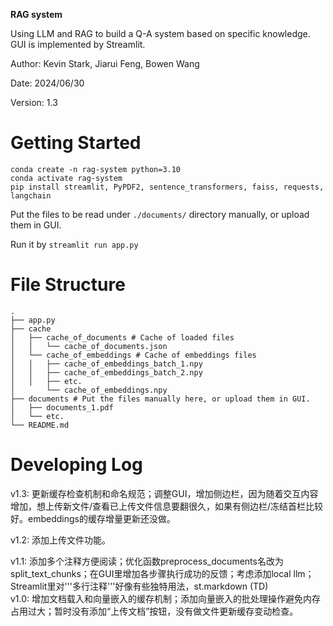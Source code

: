 **RAG system**

Using LLM and RAG to build a Q-A system based on specific knowledge. GUI is implemented by Streamlit.

Author: Kevin Stark, Jiarui Feng, Bowen Wang

Date: 2024/06/30

Version: 1.3

# Getting Started

```
conda create -n rag-system python=3.10
conda activate rag-system
pip install streamlit, PyPDF2, sentence_transformers, faiss, requests, langchain
```

Put the files to be read under `./documents/` directory manually, or upload them in GUI.

Run it by `streamlit run app.py`

# File Structure

```
.
├── app.py
├── cache
│   ├── cache_of_documents # Cache of loaded files
│   │   └── cache_of_documents.json
│   └── cache_of_embeddings # Cache of embeddings files
│   │   ├── cache_of_embeddings_batch_1.npy
│   │   ├── cache_of_embeddings_batch_2.npy
│   │   ├── etc.
│       └── cache_of_embeddings.npy
├── documents # Put the files manually here, or upload them in GUI.
│   ├── documents_1.pdf
│   └── etc.
└── README.md
```

# Developing Log
v1.3: 更新缓存检查机制和命名规范；调整GUI，增加侧边栏，因为随着交互内容增加，想上传新文件/查看已上传文件信息要翻很久，如果有侧边栏/冻结首栏比较好。embeddings的缓存增量更新还没做。

v1.2: 添加上传文件功能。  

v1.1: 添加多个注释方便阅读；优化函数preprocess_documents名改为split_text_chunks；在GUI里增加各步骤执行成功的反馈；考虑添加local llm；Streamlit里对'''多行注释'''好像有些独特用法，st.markdown (TD)  
v1.0: 增加文档载入和向量嵌入的缓存机制；添加向量嵌入的批处理操作避免内存占用过大；暂时没有添加“上传文档”按钮，没有做文件更新缓存变动检查。
